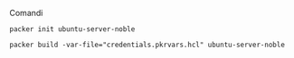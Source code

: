 Comandi

    packer init ubuntu-server-noble

    packer build -var-file="credentials.pkrvars.hcl" ubuntu-server-noble

